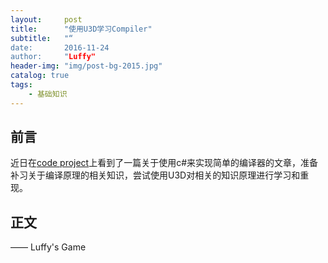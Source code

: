 ```yaml
---
layout:     post
title:      "使用U3D学习Compiler"
subtitle:   "“
date:       2016-11-24
author:     "Luffy"
header-img: "img/post-bg-2015.jpg"
catalog: true
tags:
    - 基础知识
---
```




## 前言

  近日在[code project](http://www.codeproject.com/Articles/272494/Implementing-Programming-Languages-using-Csharp)上看到了一篇关于使用c#来实现简单的编译器的文章，准备补习关于编译原理的相关知识，尝试使用U3D对相关的知识原理进行学习和重现。

## 正文




—— Luffy's Game


